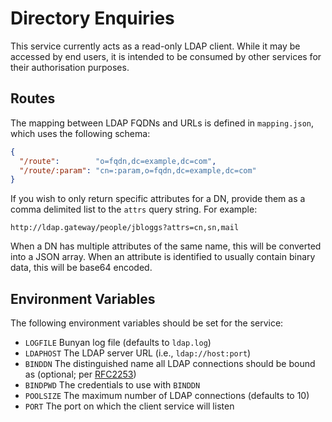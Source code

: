 # Directory Enquiries

This service currently acts as a read-only LDAP client. While it may be
accessed by end users, it is intended to be consumed by other services
for their authorisation purposes.

## Routes

The mapping between LDAP FQDNs and URLs is defined in `mapping.json`,
which uses the following schema:

```json
{
  "/route":        "o=fqdn,dc=example,dc=com",
  "/route/:param": "cn=:param,o=fqdn,dc=example,dc=com"
}
```

If you wish to only return specific attributes for a DN, provide them as
a comma delimited list to the `attrs` query string. For example:

    http://ldap.gateway/people/jbloggs?attrs=cn,sn,mail

When a DN has multiple attributes of the same name, this will be
converted into a JSON array. When an attribute is identified to usually
contain binary data, this will be base64 encoded.

## Environment Variables

The following environment variables should be set for the service:

* `LOGFILE` Bunyan log file (defaults to `ldap.log`)
* `LDAPHOST` The LDAP server URL (i.e., `ldap://host:port`)
* `BINDDN` The distinguished name all LDAP connections should be bound
  as (optional; per [RFC2253](http://www.ietf.org/rfc/rfc2253.txt))
* `BINDPWD` The credentials to use with `BINDDN`
* `POOLSIZE` The maximum number of LDAP connections (defaults to 10)
* `PORT` The port on which the client service will listen
